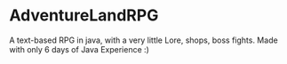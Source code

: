 # AdventureLandRPG
A  text-based RPG in java, with a very little Lore, shops, boss fights. Made with only 6 days of Java Experience :)
